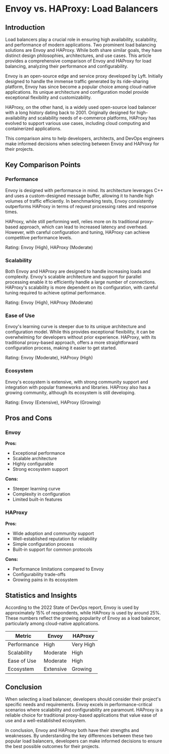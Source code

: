 # Envoy vs. HAProxy: Load Balancers
## Introduction

Load balancers play a crucial role in ensuring high availability, scalability, and performance of modern applications. Two prominent load balancing solutions are Envoy and HAProxy. While both share similar goals, they have distinct design philosophies, architectures, and use cases. This article provides a comprehensive comparison of Envoy and HAProxy for load balancing, analyzing their performance and configurability.

Envoy is an open-source edge and service proxy developed by Lyft. Initially designed to handle the immense traffic generated by its ride-sharing platform, Envoy has since become a popular choice among cloud-native applications. Its unique architecture and configuration model provide exceptional flexibility and customizability.

HAProxy, on the other hand, is a widely used open-source load balancer with a long history dating back to 2001. Originally designed for high-availability and scalability needs of e-commerce platforms, HAProxy has evolved to support various use cases, including cloud computing and containerized applications.

This comparison aims to help developers, architects, and DevOps engineers make informed decisions when selecting between Envoy and HAProxy for their projects.

## Key Comparison Points

### Performance

Envoy is designed with performance in mind. Its architecture leverages C++ and uses a custom-designed message buffer, allowing it to handle high volumes of traffic efficiently. In benchmarking tests, Envoy consistently outperforms HAProxy in terms of request processing rates and response times.

HAProxy, while still performing well, relies more on its traditional proxy-based approach, which can lead to increased latency and overhead. However, with careful configuration and tuning, HAProxy can achieve competitive performance levels.

Rating: Envoy (High), HAProxy (Moderate)

### Scalability

Both Envoy and HAProxy are designed to handle increasing loads and complexity. Envoy's scalable architecture and support for parallel processing enable it to efficiently handle a large number of connections. HAProxy's scalability is more dependent on its configuration, with careful tuning required to achieve optimal performance.

Rating: Envoy (High), HAProxy (Moderate)

### Ease of Use

Envoy's learning curve is steeper due to its unique architecture and configuration model. While this provides exceptional flexibility, it can be overwhelming for developers without prior experience. HAProxy, with its traditional proxy-based approach, offers a more straightforward configuration process, making it easier to get started.

Rating: Envoy (Moderate), HAProxy (High)

### Ecosystem

Envoy's ecosystem is extensive, with strong community support and integration with popular frameworks and libraries. HAProxy also has a growing community, although its ecosystem is still developing.

Rating: Envoy (Extensive), HAProxy (Growing)

## Pros and Cons

### Envoy

**Pros:**

* Exceptional performance
* Scalable architecture
* Highly configurable
* Strong ecosystem support

**Cons:**

* Steeper learning curve
* Complexity in configuration
* Limited built-in features

### HAProxy

**Pros:**

* Wide adoption and community support
* Well-established reputation for reliability
* Simple configuration process
* Built-in support for common protocols

**Cons:**

* Performance limitations compared to Envoy
* Configurability trade-offs
* Growing pains in its ecosystem

## Statistics and Insights

According to the 2022 State of DevOps report, Envoy is used by approximately 15% of respondents, while HAProxy is used by around 25%. These numbers reflect the growing popularity of Envoy as a load balancer, particularly among cloud-native applications.

| Metric        | Envoy       | HAProxy       |
|---------------|---------------|---------------|
| Performance   | High          | Very High     |
| Scalability   | Moderate      | High          |
| Ease of Use   | Moderate      | High          |
| Ecosystem     | Extensive     | Growing       |

## Conclusion

When selecting a load balancer, developers should consider their project's specific needs and requirements. Envoy excels in performance-critical scenarios where scalability and configurability are paramount. HAProxy is a reliable choice for traditional proxy-based applications that value ease of use and a well-established ecosystem.

In conclusion, Envoy and HAProxy both have their strengths and weaknesses. By understanding the key differences between these two popular load balancers, developers can make informed decisions to ensure the best possible outcomes for their projects.